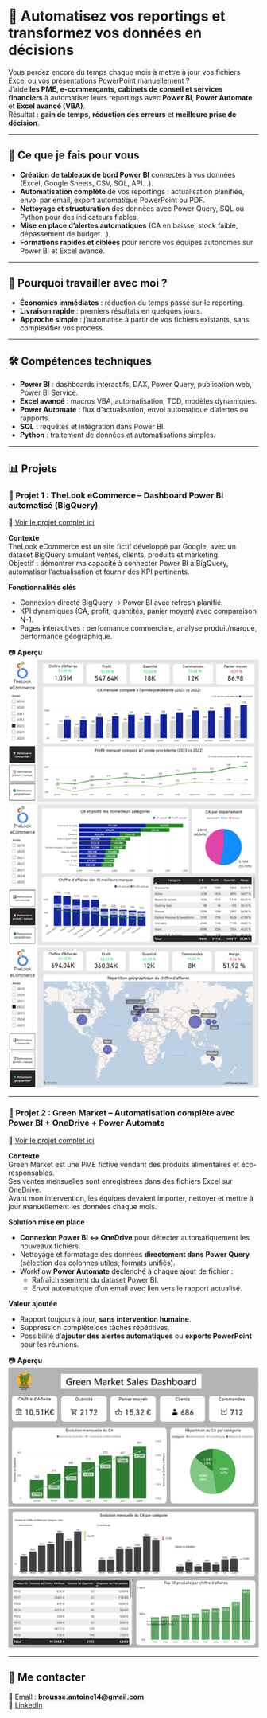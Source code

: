 # 🚀 Automatisez vos reportings et transformez vos données en décisions

Vous perdez encore du temps chaque mois à mettre à jour vos fichiers Excel ou vos présentations PowerPoint manuellement ?  
J’aide **les PME, e-commerçants, cabinets de conseil et services financiers** à automatiser leurs reportings avec **Power BI**, **Power Automate** et **Excel avancé (VBA)**.  
Résultat : **gain de temps**, **réduction des erreurs** et **meilleure prise de décision**.

---

## 💼 Ce que je fais pour vous

- **Création de tableaux de bord Power BI** connectés à vos données (Excel, Google Sheets, CSV, SQL, API…).  
- **Automatisation complète** de vos reportings : actualisation planifiée, envoi par email, export automatique PowerPoint ou PDF.  
- **Nettoyage et structuration** des données avec Power Query, SQL ou Python pour des indicateurs fiables.  
- **Mise en place d’alertes automatiques** (CA en baisse, stock faible, dépassement de budget…).  
- **Formations rapides et ciblées** pour rendre vos équipes autonomes sur Power BI et Excel avancé.  

---

## 🎯 Pourquoi travailler avec moi ?

- **Économies immédiates** : réduction du temps passé sur le reporting.  
- **Livraison rapide** : premiers résultats en quelques jours.  
- **Approche simple** : j’automatise à partir de vos fichiers existants, sans complexifier vos process.  

---

## 🛠 Compétences techniques

- **Power BI** : dashboards interactifs, DAX, Power Query, publication web, Power BI Service.  
- **Excel avancé** : macros VBA, automatisation, TCD, modèles dynamiques.  
- **Power Automate** : flux d’actualisation, envoi automatique d’alertes ou rapports.  
- **SQL** : requêtes et intégration dans Power BI.  
- **Python** : traitement de données et automatisations simples.  

---

## 📊 Projets

### 📁 Projet 1 : **TheLook eCommerce** – Dashboard Power BI automatisé (BigQuery)

🔗 [Voir le projet complet ici](https://github.com/AntoineBrousse/TheLook-eCommerce)

**Contexte**  
TheLook eCommerce est un site fictif développé par Google, avec un dataset BigQuery simulant ventes, clients, produits et marketing.  
Objectif : démontrer ma capacité à connecter Power BI à BigQuery, automatiser l’actualisation et fournir des KPI pertinents.

**Fonctionnalités clés**  
- Connexion directe BigQuery → Power BI avec refresh planifié.  
- KPI dynamiques (CA, profit, quantités, panier moyen) avec comparaison N-1.  
- Pages interactives : performance commerciale, analyse produit/marque, performance géographique.  

📷 **Aperçu**  
![Performance commerciale](/images/Thelookproject_p1.png)  
![Performance produit & marque](/images/Thelookproject_p2.png)  
![Performance géographique](/images/Thelookproject_p3.png)  

---

### 📁 Projet 2 : **Green Market** – Automatisation complète avec Power BI + OneDrive + Power Automate

🔗 [Voir le projet complet ici](https://github.com/AntoineBrousse/powerbi-greenmarket)

**Contexte**  
Green Market est une PME fictive vendant des produits alimentaires et éco-responsables.  
Ses ventes mensuelles sont enregistrées dans des fichiers Excel sur OneDrive.  
Avant mon intervention, les équipes devaient importer, nettoyer et mettre à jour manuellement les données chaque mois.

**Solution mise en place**  
- **Connexion Power BI ↔ OneDrive** pour détecter automatiquement les nouveaux fichiers.  
- Nettoyage et formatage des données **directement dans Power Query** (sélection des colonnes utiles, formats unifiés).  
- Workflow **Power Automate** déclenché à chaque ajout de fichier :  
  - Rafraîchissement du dataset Power BI.  
  - Envoi automatique d’un email avec lien vers le rapport actualisé.  

**Valeur ajoutée**  
- Rapport toujours à jour, **sans intervention humaine**.  
- Suppression complète des tâches répétitives.  
- Possibilité d’**ajouter des alertes automatiques** ou **exports PowerPoint** pour les réunions.  

📷 **Aperçu**  
![Page-1](images/Page-1.png)  
![Page-2](images/Page-2.png)  

---

## 🤝 Me contacter

📧 Email : **brousse.antoine14@gmail.com**  
🔗 [LinkedIn](https://www.linkedin.com/in/brousseantoine/)  
